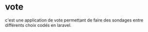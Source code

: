# vote
c'est une application de vote permettant de faire des sondages entre différents choix codés en laravel.
